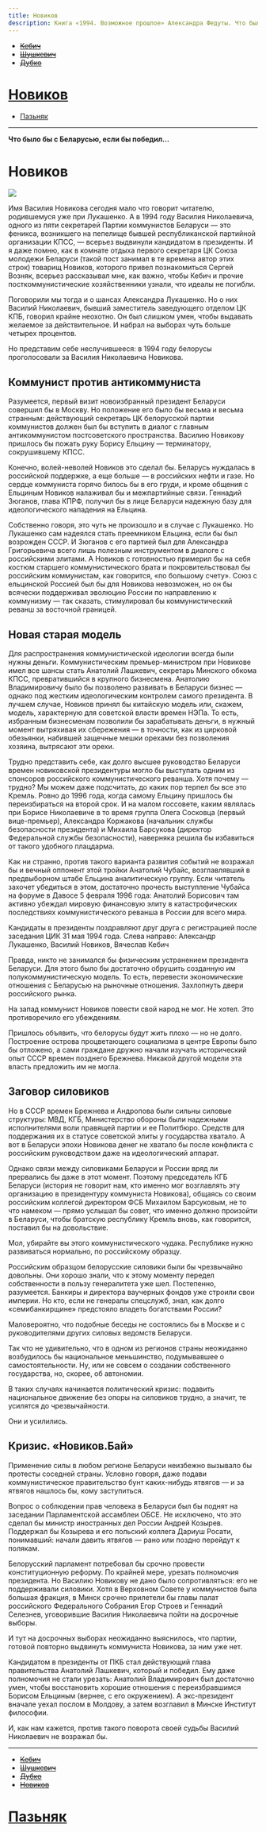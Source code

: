 ```yaml
---
title: Новиков
description: Книга «1994. Возможное прошлое» Александра Федуты. Что было бы с Беларусью, если бы победил Новиков? 
---
```


- ~~[Кебич](./1.md)~~
- ~~[Шушкевич](./2.md)~~
- ~~[Дубко](./3.md)~~
# [Новиков](./4.md)
- [Пазьняк](./5.md)

---

**Что было бы с Беларусью, если бы победил…**

# Новиков

![](img/4-1.jpg)


Имя Василия Новикова сегодня мало что говорит читателю, родившемуся уже при Лукашенко. А в 1994 году Василия Николаевича, одного из пяти секретарей Партии коммунистов Беларуси — это феникса, возникшего на пепелище бывшей республиканской партийной организации КПСС, — всерьез выдвинули кандидатом в президенты. И я даже помню, как в комнате отдыха первого секретаря ЦК Союза молодежи Беларуси \(такой пост занимал в те времена автор этих строк\) товарищ Новиков, которого привел познакомиться Сергей Возняк, всерьез рассказывал мне, как важно, чтобы Кебич и прочие посткоммунистические хозяйственники узнали, что идеалы не погибли.

Поговорили мы тогда и о шансах Александра Лукашенко. Но о них Василий Николаевич, бывший заместитель заведующего отделом ЦК КПБ, говорил крайне неохотно. Он был слишком умен, чтобы выдавать желаемое за действительное. И набрал на выборах чуть больше четырех процентов.

Но представим себе неслучившееся: в 1994 году белорусы проголосовали за Василия Николаевича Новикова.


## Коммунист против антикоммуниста

Разумеется, первый визит новоизбранный президент Беларуси совершил бы в Москву. Но положение его было бы весьма и весьма странным: действующий секретарь ЦК белорусской партии коммунистов должен был бы вступить в диалог с главным антикоммунистом постсоветского пространства. Василию Новикову пришлось бы пожать руку Борису Ельцину — терминатору, сокрушившему КПСС.

Конечно, волей-неволей Новиков это сделал бы. Беларусь нуждалась в российской поддержке, а еще больше — в российских нефти и газе. Но сердце коммуниста горячо билось бы в его груди, и кроме общения с Ельциным Новиков налаживал бы и межпартийные связи. Геннадий Зюганов, глава КПРФ, получил бы в лице Беларуси надежную базу для идеологического нападения на Ельцина.

Собственно говоря, это чуть не произошло и в случае с Лукашенко. Но Лукашенко сам надеялся стать преемником Ельцина, если бы был возрожден СССР. И Зюганов с его партией был для Александра Григорьевича всего лишь полезным инструментом в диалоге с российскими элитами. А Новиков с готовностью примерил бы на себя костюм старшего коммунистического брата и покровительствовал бы российским коммунистам, как говорится, «по большому счету». Союз с ельцинской Россией был бы для Новикова невозможен, но он бы всячески поддерживал эволюцию России по направлению к коммунизму — так сказать, стимулировал бы коммунистический реванш за восточной границей.


## Новая старая модель

Для распространения коммунистической идеологии всегда были нужны деньги. Коммунистическим премьер-министром при Новикове имел все шансы стать Анатолий Лашкевич, секретарь Минского обкома КПСС, превратившийся в крупного бизнесмена. Анатолию Владимировичу было бы позволено развивать в Беларуси бизнес — однако под жестким идеологическим контролем самого президента. В лучшем случае, Новиков принял бы китайскую модель или, скажем, модель, характерную для советской власти времен НЭПа. То есть, избранным бизнесменам позволили бы зарабатывать деньги, в нужный момент вытряхивая их сбережения — в точности, как из цирковой обезьянки, набившей защечные мешки орехами без позволения хозяина, вытрясают эти орехи.

Трудно представить себе, как долго высшее руководство Беларуси времен новиковской президентуры могло бы выступать одним из спонсоров российского коммунистического реванша. Хотя почему — трудно? Мы можем даже подсчитать, до каких пор терпел бы все это Кремль. Ровно до 1996 года, когда самому Ельцину пришлось бы переизбираться на второй срок. И на малом госсовете, каким являлась при Борисе Николаевиче в то время группа Олега Сосковца \(первый вице-премьер\), Александра Коржакова \(начальник службы безопасности президента\) и Михаила Барсукова \(директор Федеральной службы безопасности\), наверняка решила бы избавиться от такого удобного плацдарма.

Как ни странно, против такого варианта развития событий не возражал бы и вечный оппонент этой тройки Анатолий Чубайс, возглавлявший в предвыборном штабе Ельцина аналитическую группу. Если читатель захочет убедиться в этом, достаточно прочесть выступление Чубайса на форуме в Давосе 5 февраля 1996 года: Анатолий Борисович там активно убеждал мировую финансовую элиту в катастрофических последствиях коммунистического реванша в России для всего мира.

Кандидаты в президенты поздравляют друг друга с регистрацией после заседания ЦИК 31 мая 1994 года. Слева направо: Александр Лукашенко, Василий Новиков, Вячеслав Кебич

Правда, никто не занимался бы физическим устранением президента Беларуси. Для этого было бы достаточно обрушить созданную им полукоммунистическую модель. То есть, перевести экономические отношения с Беларусью на рыночные отношения. Захлопнуть двери российского рынка.

На запад коммунист Новиков повести свой народ не мог. Не хотел. Это противоречило его убеждениям.

Пришлось объявить, что белорусы будут жить плохо — но не долго. Построение острова процветающего социализма в центре Европы было бы отложено, а сами граждане дружно начали изучать исторический опыт СССР времен позднего Брежнева. Никакой другой модели эта власть предложить им не могла.


## Заговор силовиков

Но в СССР времен Брежнева и Андропова были сильны силовые структуры: МВД, КГБ, Министерство обороны были надежными исполнителями воли правящей партии и ее Политбюро. Средств для поддержания их в статусе советской элиты у государства хватало. А вот в Беларуси эпохи Новикова денег не хватало бы после конфликта с российским руководством даже на идеологический аппарат.

Однако связи между силовиками Беларуси и России вряд ли прервались бы даже в этот момент. Поэтому председатель КГБ Беларуси \(история не говорит нам, кто именно мог возглавлять эту организацию в президентуру коммуниста Новикова\), общаясь со своим российским коллегой директором ФСБ Михаилом Барсуковым, не то что намеком — прямо услышал бы совет, что именно должно произойти в Беларуси, чтобы братскую республику Кремль вновь, как говорится, поставил бы на довольствие.

Мол, убирайте вы этого коммунистического чудака. Республике нужно развиваться нормально, по российскому образцу.

Российским образцом белорусские силовики были бы чрезвычайно довольны. Они хорошо знали, что к этому моменту передел собственности в пользу генералитета уже шел. Постепенно, разумеется. Банкиры и директора ваучерных фондов уже строили свои империи. Но кто, если не генералы спецслужб, знал, как долго «семибанкирщине» предстояло владеть богатствами России?

Маловероятно, что подобные беседы не состоялись бы в Москве и с руководителями других силовых ведомств Беларуси.

Так что не удивительно, что в одном из регионов страны неожиданно возбудилось бы национальное меньшинство, подумывавшее о самостоятельности. Ну, или не совсем о создании собственного государства, но, скорее, об автономии.

В таких случаях начинается политический кризис: подавить национальное движение без опоры на силовиков трудно, а значит, те усилятся до чрезвычайности.

Они и усилились.


## Кризис. «Новиков.Бай»

Применение силы в любом регионе Беларуси неизбежно вызывало бы протесты соседней страны. Условно говоря, даже подави коммунистическое правительство бунт каких-нибудь ятвягов — и за ятвягов нашлось бы, кому заступиться.

Вопрос о соблюдении прав человека в Беларуси был бы поднят на заседании Парламентской ассамблеи ОБСЕ. Не исключено, что это сделал бы министр иностранных дел России Андрей Козырев. Поддержал бы Козырева и его польский коллега Дариуш Росати, понимавший: начали давить ятвягов — рано или поздно перейдут к полякам.

Белорусский парламент потребовал бы срочно провести конституционную реформу. По крайней мере, урезать полномочия президента. Но Василию Новикову не дано было сопротивляться: его не поддерживали силовики. Хотя в Верховном Совете у коммунистов была большая фракция, в Минск срочно прилетели бы главы палат российского Федерального Собрания Егор Строев и Геннадий Селезнев, уговорившие Василия Николаевича пойти на досрочные выборы.

И тут на досрочных выборах неожиданно выяснилось, что партии, готовой повторно выдвинуть коммуниста Новикова, за ним уже нет.

Кандидатом в президенты от ПКБ стал действующий глава правительства Анатолий Лашкевич, который и победил. Ему даже полномочия не стали урезать: Анатолий Владимирович был достаточно умен, чтобы восстановить хорошие отношения с переизбравшимся Борисом Ельциным \(вернее, с его окружением\). А экс-президент вначале уехал послом в Молдову, а затем возглавил в Минске Институт философии.

И, как нам кажется, против такого поворота своей судьбы Василий Николаевич не возражал бы.

---

- ~~[Кебич](./1.md)~~
- ~~[Шушкевич](./2.md)~~
- ~~[Дубко](./3.md)~~
- ~~[Новиков](./4.md)~~
# [Пазьняк](./5.md)
